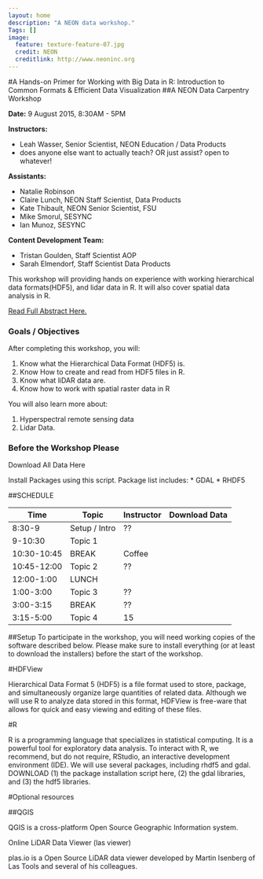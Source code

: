 ```yaml
---
layout: home
description: "A NEON data workshop."
Tags: []
image:
  feature: texture-feature-07.jpg
  credit: NEON
  creditlink: http://www.neoninc.org
---
```


#A Hands-on Primer for Working with Big Data in R: Introduction to Common Formats & Efficient Data Visualization
##A NEON Data Carpentry Workshop

<div id="objectives">

<p><Strong>Date:</Strong> 9 August 2015, 8:30AM - 5PM </p>
<Strong>Instructors:</Strong> 
<ul>
<li>Leah Wasser, Senior Scientist, NEON Education / Data Products </li>
<li>does anyone else want to actually teach? OR just assist? open to whatever! </li>
</ul>

<Strong>Assistants:</Strong> 
<ul>
<li>Natalie Robinson</li>
<li>Claire Lunch, NEON Staff Scientist, Data Products</li> 
<li>Kate Thibault, NEON Senior Scientist, FSU</li>
<li>Mike Smorul, SESYNC</li>
<li>Ian Munoz, SESYNC</li>
</ul>

<Strong>Content Development Team:</Strong> 
<ul>
<li>Tristan Goulden, Staff Scientist AOP</li>
<li>Sarah Elmendorf, Staff Scientist Data Products</li>
</ul>

<p>This workshop will providing hands on experience with working hierarchical data formats(HDF5), and lidar data in R. It will also cover spatial data analysis in R. </p>

<a href="http://lwasser.github.io/08-09-2015_NEON_ESA2015/about/">Read Full Abstract Here.</a>


<h3>Goals / Objectives</h3>
After completing this workshop, you will:
<ol>
<li>Know what the Hierarchical Data Format (HDF5) is.</li>
<li>Know How to create and read from HDF5 files in R.</li>
<li>Know what liDAR data are.</li>
<li>Know how to work with spatial raster data in R </li>
</ol>

You will also learn more about:
<ol>
<li>Hyperspectral remote sensing data</li>
<li>Lidar Data.</li>
</ol>

<h3>Before the Workshop Please</h3>
<p>Download All Data Here</p>
Install Packages using this script. Package list includes:
* GDAL
* RHDF5

</div>

##SCHEDULE


| Time        | Topic         | Instructor | Download Data |
|-------------|---------------|------------|---------------|
| 8:30-9      | Setup / Intro | ??         |               |
| 9-10:30     | Topic 1       |            |               |
| 10:30-10:45 | BREAK         | Coffee     |               |
| 10:45-12:00 | Topic 2       | ??         |               |
| 12:00-1:00  | LUNCH         |            |               |
| 1:00-3:00   | Topic 3       | ??         |               |
| 3:00-3:15   | BREAK         | ??         |               |
| 3:15-5:00   | Topic 4       | 15         |               |


##Setup
To participate in the workshop, you will need working copies of the software described below. Please make sure to install everything (or at least to download the installers) before the start of the workshop.

#HDFView

Hierarchical Data Format 5 (HDF5) is a file format used to store, package, and simultaneously organize large quantities of related data. Although we will use R to analyze data stored in this format, HDFView is free-ware that allows for quick and easy viewing and editing of these files.

#R

R is a programming language that specializes in statistical computing. It is a powerful tool for exploratory data analysis. To interact with R, we recommend, but do not require, RStudio, an interactive development environment (IDE). We will use several packages, including rhdf5 and gdal. DOWNLOAD (1) the package installation script here, (2) the gdal libraries, and (3) the hdf5 libraries.

#Optional resources

##QGIS

QGIS is a cross-platform Open Source Geographic Information system.

Online LiDAR Data Viewer (las viewer)

plas.io is a Open Source LiDAR data viewer developed by Martin Isenberg of Las Tools and several of his colleagues.
